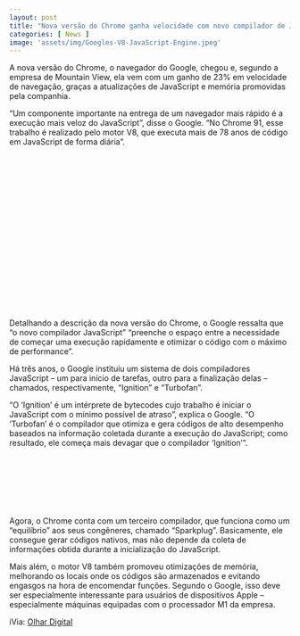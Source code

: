 ```yaml
---
layout: post
title: "Nova versão do Chrome ganha velocidade com novo compilador de JavaScript"
categories: [ News ]
image: 'assets/img/Googles-V8-JavaScript-Engine.jpeg'
---
```


A nova versão do Chrome, o navegador do Google, chegou e, segundo a empresa de Mountain View, ela vem com um ganho de 23% em velocidade de navegação, graças a atualizações de JavaScript e memória promovidas pela companhia.

“Um componente importante na entrega de um navegador mais rápido é a execução mais veloz do JavaScript”, disse o Google. “No Chrome 91, esse trabalho é realizado pelo motor V8, que executa mais de 78 anos de código em JavaScript de forma diária”.

<!-- QUADRADO -->
<script async src="//pagead2.googlesyndication.com/pagead/js/adsbygoogle.js"></script>
<ins class="adsbygoogle"
style="display:inline-block;width:336px;height:280px"
data-ad-client="ca-pub-2838251107855362"
data-ad-slot="5351066970"></ins>
<script>
(adsbygoogle = window.adsbygoogle || []).push({});
</script>

Detalhando a descrição da nova versão do Chrome, o Google ressalta que “o novo compilador JavaScript” “preenche o espaço entre a necessidade de começar uma execução rapidamente e otimizar o código com o máximo de performance”.

Há três anos, o Google instituiu um sistema de dois compiladores JavaScript – um para início de tarefas, outro para a finalização delas – chamados, respectivamente, “Ignition” e “Turbofan”.

“O ‘Ignition’ é um intérprete de bytecodes cujo trabalho é iniciar o JavaScript com o mínimo possível de atraso”, explica o Google. “O ‘Turbofan’ é o compilador que otimiza e gera códigos de alto desempenho baseados na informação coletada durante a execução do JavaScript; como resultado, ele começa mais devagar que o compilador ‘Ignition’”.

<!-- MINI ANÚNCIO -->
<script async src="//pagead2.googlesyndication.com/pagead/js/adsbygoogle.js"></script>
<!-- Games Root -->
<ins class="adsbygoogle"
style="display:inline-block;width:730px;height:95px"
data-ad-client="ca-pub-2838251107855362"
data-ad-slot="5351066970"></ins>
<script>
(adsbygoogle = window.adsbygoogle || []).push({});
</script>

Agora, o Chrome conta com um terceiro compilador, que funciona como um “equilíbrio” aos seus congêneres, chamado “Sparkplug”. Basicamente, ele consegue gerar códigos nativos, mas não depende da coleta de informações obtida durante a inicialização do JavaScript.

Mais além, o motor V8 também promoveu otimizações de memória, melhorando os locais onde os códigos são armazenados e evitando engasgos na hora de encomendar funções. Segundo o Google, isso deve ser especialmente interessante para usuários de dispositivos Apple – especialmente máquinas equipadas com o processador M1 da empresa.

<!-- RETANGULO LARGO 2 -->
<script async src="//pagead2.googlesyndication.com/pagead/js/adsbygoogle.js"></script>
<ins class="adsbygoogle"
style="display:block; text-align:center;"
data-ad-layout="in-article"
data-ad-format="fluid"
data-ad-client="ca-pub-2838251107855362"
data-ad-slot="8549252987"></ins>
<script>
(adsbygoogle = window.adsbygoogle || []).push({});
</script>

iVia: [Olhar Digital](https://olhardigital.com.br/2021/05/31/reviews/chrome-javascript-nova-versa/)
